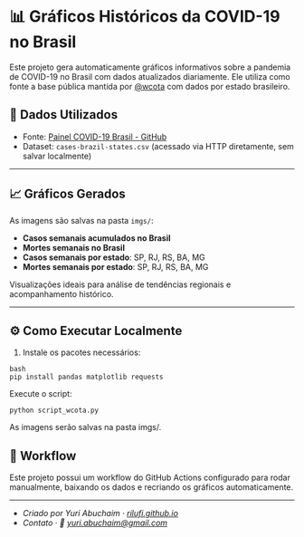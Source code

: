 # 📊 Gráficos Históricos da COVID-19 no Brasil

Este projeto gera automaticamente gráficos informativos sobre a pandemia de COVID-19 no Brasil com dados atualizados diariamente. Ele utiliza como fonte a base pública mantida por [@wcota](https://github.com/wcota/covid19br) com dados por estado brasileiro.

## 🧾 Dados Utilizados

- Fonte: [Painel COVID-19 Brasil - GitHub](https://github.com/wcota/covid19br)
- Dataset: `cases-brazil-states.csv` (acessado via HTTP diretamente, sem salvar localmente)

---

## 📈 Gráficos Gerados

As imagens são salvas na pasta `imgs/`:

- **Casos semanais acumulados no Brasil** 
- **Mortes semanais no Brasil**  
- **Casos semanais por estado**: SP, RJ, RS, BA, MG  
- **Mortes semanais por estado**: SP, RJ, RS, BA, MG  

Visualizações ideais para análise de tendências regionais e acompanhamento histórico.

---

## ⚙️ Como Executar Localmente

1. Instale os pacotes necessários:

```
bash
pip install pandas matplotlib requests
```

Execute o script:
```
python script_wcota.py
```

As imagens serão salvas na pasta imgs/.

## 🔁 Workflow
Este projeto possui um workflow do GitHub Actions configurado para rodar manualmente, baixando os dados e recriando os gráficos automaticamente.

---

- *Criado por Yuri Abuchaim · [rilufi.github.io](https://rilufi.github.io)*
- *Contato · 📧 [yuri.abuchaim@gmail.com](mailto:yuri.abuchaim@gmail.com)*
